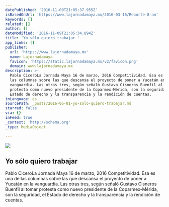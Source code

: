 ```yaml
---
datePublished: '2016-11-09T21:05:37.955Z'
isBasedOnUrl: 'https://www.lajornadamaya.mx/2016-03-16/Reporte-8-am'
keywords: []
related: []
author: []
dateModified: '2016-11-09T21:05:34.894Z'
title: 'Yo sólo quiero trabajar '
app_links: []
publisher:
  url: 'https://www.lajornadamaya.mx'
  name: Lajornadamaya
  favicon: 'https://static.lajornadamaya.mx/v2/favicon.png'
  domain: www.lajornadamaya.mx
description: >-
  Pablo CiceroLa Jornada Maya 16 de marzo, 2016 Competitividad. Esa es una de
  las columnas sobre las que descansa el proyecto de poner a Yucatán en la
  vanguardia. Las otras tres, según señaló Gustavo Cisneros Buenfil al tomar
  protesta como nuevo presidente de la Coparmex-Mérida, son la seguridad, el
  Estado de derecho y la transparencia y la rendición de cuentas.
inLanguage: es
sourcePath: _posts/2016-06-01-yo-solo-quiero-trabajar.md
starred: false
via: {}
inFeed: true
_context: 'http://schema.org'
_type: MediaObject

---
```

<article style=""><img src="https://s3-us-west-2.amazonaws.com/the-grid-img/p/d5e996a7aa82073e7c8c366bcad3c66f4f52d7c0.jpg" /><h1>Yo sólo quiero trabajar </h1><p>Pablo CiceroLa Jornada Maya 16 de marzo, 2016 Competitividad. Esa es una de las columnas sobre las que descansa el proyecto de poner a Yucatán en la vanguardia. Las otras tres, según señaló Gustavo Cisneros Buenfil al tomar protesta como nuevo presidente de la Coparmex-Mérida, son la seguridad, el Estado de derecho y la transparencia y la rendición de cuentas.</p></article>
